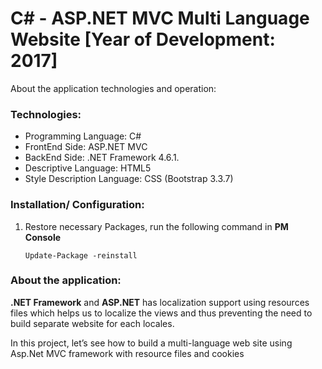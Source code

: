 # C# - ASP.NET MVC Multi Language Website [Year of Development: 2017]

About the application technologies and operation:

### Technologies:
- Programming Language: C#
- FrontEnd Side: ASP.NET MVC
- BackEnd Side: .NET Framework 4.6.1.
- Descriptive Language: HTML5
- Style Description Language: CSS (Bootstrap 3.3.7)
 
### Installation/ Configuration:

1. Restore necessary Packages, run the following command in **PM Console**

   ```
   Update-Package -reinstall
   ```
 
### About the application:

**.NET Framework** and **ASP.NET** has localization support using resources files which helps us to localize the views and thus preventing the need to build separate website for each locales.

In this project, let’s see how to build a multi-language web site using Asp.Net MVC framework with resource files and cookies
